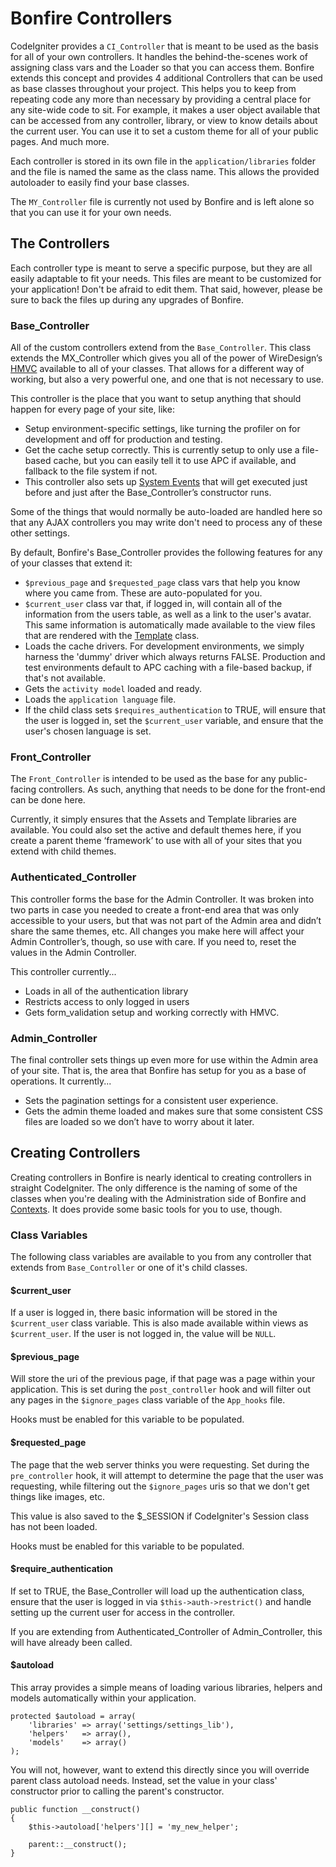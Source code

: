 # Bonfire Controllers

CodeIgniter provides a `CI_Controller` that is meant to be used as the basis for all of your own controllers. It handles the behind-the-scenes work of assigning class vars and the Loader so that you can access them. Bonfire extends this concept and provides 4 additional Controllers that can be used as base classes throughout your project. This helps you to keep from repeating code any more than necessary by providing a central place for any site-wide code to sit. For example, it makes a user object available that can be accessed from any controller, library, or view to know details about the current user. You can use it to set a custom theme for all of your public pages. And much more.

Each controller is stored in its own file in the `application/libraries` folder and the file is named the same as the class name. This allows the provided autoloader to easily find your base classes.

The `MY_Controller` file is currently not used by Bonfire and is left alone so that you can use it for your own needs.

<a name="controllers"></a>
## The Controllers

Each controller type is meant to serve a specific purpose, but they are all easily adaptable to fit your needs. This files are meant to be customized for your application! Don't be afraid to edit them. That said, however, please be sure to back the files up during any upgrades of Bonfire.

<a name="base"></a>
### Base_Controller

All of the custom controllers extend from the `Base_Controller`.  This class extends the MX_Controller which gives you all of the power of WireDesign’s [HMVC](https://bitbucket.org/wiredesignz/codeigniter-modular-extensions-hmvc) available to all of your classes.  That allows for a different way of working, but also a very powerful one, and one that is not necessary to use.

This controller is the place that you want to setup anything that should happen for every page of your site, like:

* Setup environment-specific settings, like turning the profiler on for development and off for production and testing.
* Get the cache setup correctly.  This is currently setup to only use a file-based cache, but you can easily tell it to use APC if available, and fallback to the file system if not.
* This controller also sets up [System Events](basic_concepts/system_events) that will get executed just before and just after the Base_Controller’s constructor runs.

Some of the things that would normally be auto-loaded are handled here so that any AJAX controllers you may write don't need to process any of these other settings.

By default, Bonfire's Base_Controller provides the following features for any of your classes that extend it:

* `$previous_page` and `$requested_page` class vars that help you know where you came from. These are auto-populated for you.
* `$current_user` class var that, if logged in, will contain all of the information from the users table, as well as a link to the user's avatar. This same information is automatically made available to the view files that are rendered with the [Template](basic_concepts/layouts_and_views) class.
* Loads the cache drivers. For development environments, we simply harness the 'dummy' driver which always returns FALSE. Production and test environments default to APC caching with a file-based backup, if that's not available.
* Gets the `activity model` loaded and ready.
* Loads the `application language` file.
* If the child class sets `$requires_authentication` to TRUE, will ensure that the user is logged in, set the `$current_user` variable, and ensure that the user's chosen language is set.

<a name="front"></a>
### Front_Controller

The `Front_Controller` is intended to be used as the base for any public-facing controllers.  As such, anything that needs to be done for the front-end can be done here.

Currently, it simply ensures that the Assets and Template libraries are available.  You could also set the active and default themes here, if you create a parent theme ‘framework’ to use with all of your sites that you extend with child themes.


<a name="auth"></a>
### Authenticated_Controller

This controller forms the base for the Admin Controller.  It was broken into two parts in case you needed to create a front-end area that was only accessible to your users, but that was not part of the Admin area and didn’t share the same themes, etc.  All changes you make here will affect your Admin Controller’s, though, so use with care.  If you need to, reset the values in the Admin Controller.

This controller currently...

* Loads in all of the authentication library
* Restricts access to only logged in users
* Gets form_validation setup and working correctly with HMVC.


<a name="admin"></a>
### Admin_Controller

The final controller sets things up even more for use within the Admin area of your site.  That is, the area that Bonfire has setup for you as a base of operations.  It currently...

* Sets the pagination settings for a consistent user experience.
* Gets the admin theme loaded and makes sure that some consistent CSS files are loaded so we don’t have to worry about it later.


<a name="create"></a>
## Creating Controllers

Creating controllers in Bonfire is nearly identical to creating controllers in straight CodeIgniter. The only difference is the naming of some of the classes when you're dealing with the Administration side of Bonfire and [Contexts](basic_concepts/contexts). It does provide some basic tools for you to use, though. 

### Class Variables
The following class variables are available to you from any controller that extends from `Base_Controller` or one of it's child classes.

#### $current_user
 If a user is logged in, there basic information will be stored in the `$current_user` class variable. This is also made available within views as `$current_user`. If the user is not logged in, the value will be `NULL`.
 
#### $previous_page
Will store the uri of the previous page, if that page was a page within your application. This is set during the `post_controller` hook and will filter out any pages in the `$ignore_pages` class variable of the `App_hooks` file.  

Hooks must be enabled for this variable to be populated.

#### $requested_page
The page that the web server thinks you were requesting. Set during the `pre_controller` hook, it will attempt to determine the page that the user was requesting, while filtering out the `$ignore_pages` uris so that we don't get things like images, etc. 

This value is also saved to the $_SESSION if CodeIgniter's Session class has not been loaded.

Hooks must be enabled for this variable to be populated.

#### $require_authentication
If set to TRUE, the Base_Controller will load up the authentication class, ensure that the user is logged in via `$this->auth->restrict()` and handle setting up the current user for access in the controller. 

If you are extending from Authenticated_Controller of Admin_Controller, this will have already been called.

#### $autoload
This array provides a simple means of loading various libraries, helpers and models automatically within your application. 

	protected $autoload = array(
        'libraries' => array('settings/settings_lib'),
        'helpers'   => array(),
        'models'    => array()
    );

You will not, however, want to extend this directly since you will override parent class autoload needs. Instead, set the value in your class' constructor prior to calling the parent's constructor.

	public function __construct()
	{
		$this->autoload['helpers'][] = 'my_new_helper';
		
		parent::__construct();
	}
 

